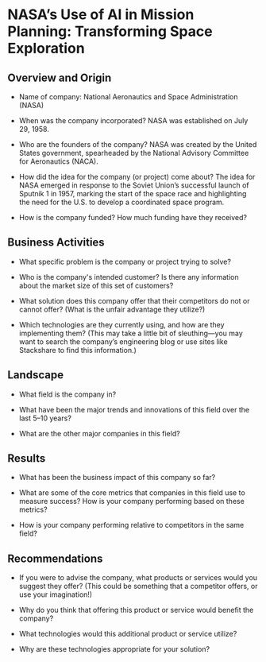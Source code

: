 # NASA’s Use of AI in Mission Planning: Transforming Space Exploration

## Overview and Origin

* Name of company:
  National Aeronautics and Space Administration (NASA)

* When was the company incorporated?
  NASA was established on July 29, 1958.

* Who are the founders of the company?
  NASA was created by the United States government, spearheaded by the National
  Advisory Committee for Aeronautics (NACA).

* How did the idea for the company (or project) come about?
  The idea for NASA emerged in response to the Soviet Union’s successful launch
  of Sputnik 1 in 1957, marking the start of the space race and highlighting the
  need for the U.S. to develop a coordinated space program.

* How is the company funded? How much funding have they received?

## Business Activities

* What specific problem is the company or project trying to solve?

* Who is the company's intended customer? Is there any information about the market size of this set of customers?

* What solution does this company offer that their competitors do not or cannot offer? (What is the unfair advantage they utilize?)

* Which technologies are they currently using, and how are they implementing them? (This may take a little bit of sleuthing&mdash;you may want to search the company’s engineering blog or use sites like Stackshare to find this information.)

## Landscape

* What field is the company in?

* What have been the major trends and innovations of this field over the last 5&ndash;10 years?

* What are the other major companies in this field?

## Results

* What has been the business impact of this company so far?

* What are some of the core metrics that companies in this field use to measure success? How is your company performing based on these metrics?

* How is your company performing relative to competitors in the same field?

## Recommendations

* If you were to advise the company, what products or services would you suggest they offer? (This could be something that a competitor offers, or use your imagination!)

* Why do you think that offering this product or service would benefit the company?

* What technologies would this additional product or service utilize?

* Why are these technologies appropriate for your solution?